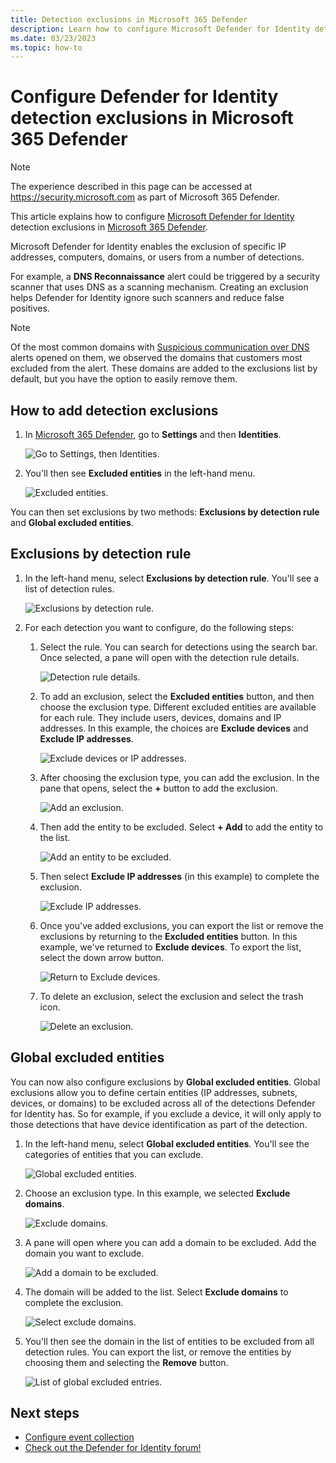 ```yaml
---
title: Detection exclusions in Microsoft 365 Defender
description: Learn how to configure Microsoft Defender for Identity detection exclusions in Microsoft 365 Defender.
ms.date: 03/23/2023
ms.topic: how-to
---
```


# Configure Defender for Identity detection exclusions in Microsoft 365 Defender

> [!NOTE]
> The experience described in this page can be accessed at <https://security.microsoft.com> as part of Microsoft 365 Defender.

This article explains how to configure [Microsoft Defender for Identity](/defender-for-identity) detection exclusions in [Microsoft 365 Defender](/microsoft-365/security/defender/overview-security-center).

Microsoft Defender for Identity enables the exclusion of specific IP addresses, computers, domains, or users from a number of detections.

For example, a **DNS Reconnaissance** alert could be triggered by a security scanner that uses DNS as a scanning mechanism. Creating an exclusion helps Defender for Identity ignore such scanners and reduce false positives.

>[!NOTE]
>Of the most common domains with [Suspicious communication over DNS](other-alerts.md#suspicious-communication-over-dns-external-id-2031) alerts opened on them, we observed the domains that customers most excluded from the alert. These domains are added to the exclusions list by default, but you have the option to easily remove them.

## How to add detection exclusions

1. In [Microsoft 365 Defender](https://security.microsoft.com/), go to **Settings** and then **Identities**.

    ![Go to Settings, then Identities.](media/settings-identities.png)

1. You'll then see **Excluded entities** in the left-hand menu.

    ![Excluded entities.](media/excluded-entities.png)

You can then set exclusions by two methods: **Exclusions by detection rule** and **Global excluded entities**.

## Exclusions by detection rule

1. In the left-hand menu, select **Exclusions by detection rule**. You'll see a list of detection rules.

    ![Exclusions by detection rule.](media/exclusions-by-detection-rule.png)

1. For each detection you want to configure, do the following steps:

    1. Select the rule. You can search for detections using the search bar. Once selected, a pane will open with the detection rule details.

        ![Detection rule details.](media/detection-rule-details.png)

    1. To add an exclusion, select the **Excluded entities** button, and then choose the exclusion type. Different excluded entities are available for each rule. They include users, devices, domains and IP addresses. In this example, the choices are **Exclude devices** and **Exclude IP addresses**.

        ![Exclude devices or IP addresses.](media/exclude-devices-or-ip-addresses.png)

    1. After choosing the exclusion type, you can add the exclusion. In the pane that opens, select the **+** button to add the exclusion.

        ![Add an exclusion.](media/add-exclusion.png)

    1. Then add the entity to be excluded. Select **+ Add** to add the entity to the list.

        ![Add an entity to be excluded.](media/add-excluded-entity.png)

    1. Then select **Exclude IP addresses** (in this example) to complete the exclusion.

        ![Exclude IP addresses.](media/exclude-ip-addresses.png)

    1. Once you've added exclusions, you can export the list or remove the exclusions by returning to the **Excluded entities** button. In this example, we've returned to **Exclude devices**. To export the list, select the down arrow button.

        ![Return to Exclude devices.](media/return-to-exclude-devices.png)

    1. To delete an exclusion, select the exclusion and select the trash icon.

        ![Delete an exclusion.](media/delete-exclusion.png)

## Global excluded entities

You can now also configure exclusions by **Global excluded entities**. Global exclusions allow you to define certain entities (IP addresses, subnets, devices, or domains) to be excluded across all of the detections Defender for Identity has. So for example, if you exclude a device, it will only apply to those detections that have device identification as part of the detection.

1. In the left-hand menu, select **Global excluded entities**. You'll see the categories of entities that you can exclude.

    ![Global excluded entities.](media/global-excluded-entities.png)

1. Choose an exclusion type. In this example, we selected **Exclude domains**.

    ![Exclude domains.](media/exclude-domains.png)

1. A pane will open where you can add a domain to be excluded. Add the domain you want to exclude.

    ![Add a domain to be excluded.](media/add-excluded-domain.png)

1. The domain will be added to the list. Select **Exclude domains** to complete the exclusion.

    ![Select exclude domains.](media/select-exclude-domains.png)

1. You'll then see the domain in the list of entities to be excluded from all detection rules. You can export the list, or remove the entities by choosing them and selecting the **Remove** button.

    ![List of global excluded entries.](media/global-excluded-entries-list.png)

## Next steps

- [Configure event collection](deploy/configure-event-collection.md)
- [Check out the Defender for Identity forum!](<https://aka.ms/MDIcommunity>)
